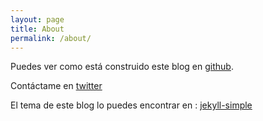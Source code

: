 ```yaml
---
layout: page
title: About
permalink: /about/
---
```


Puedes ver como está construido este blog en <data data-icon="ei-sc-github"></data>[github](https://www.github.com/fmontoto/fmontoto.github.io).

Contáctame en <data data-icon="ei-sc-twitter"></data>[twitter](https://www.twitter.com/fmontotom)

El tema de este blog lo puedes encontrar en : <data data-icon="ei-sc-github"></data>  [jekyll-simple](https://github.com/wild-flame/jekyll-simple)
